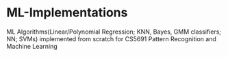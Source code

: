 # ML-Implementations
ML Algorithms(Linear/Polynomial Regression; KNN, Bayes, GMM classifiers; NN; SVMs) implemented from scratch for CS5691 Pattern Recognition and Machine Learning
